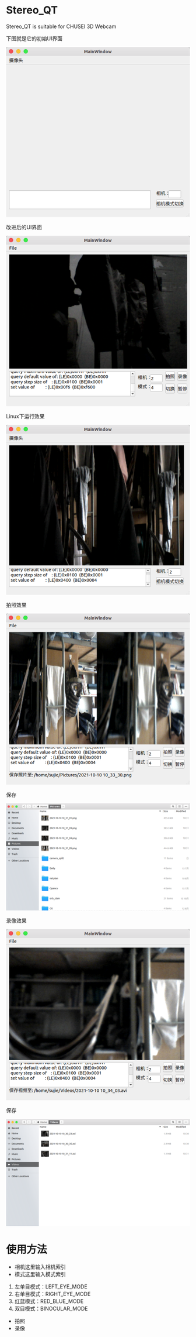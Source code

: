 # Stereo_QT
Stereo_QT is suitable for CHUSEI 3D Webcam

下图就是它的初始UI界面

![](https://raw.githubusercontent.com/ruoxi521/Stereo_QT/main/image/1.png)

改进后的UI界面

![](https://raw.githubusercontent.com/ruoxi521/Stereo_QT/main/image/stereo_01.png)

Linux下运行效果

![](https://raw.githubusercontent.com/ruoxi521/Stereo_QT/main/image/2.png)

拍照效果

![](https://raw.githubusercontent.com/ruoxi521/Stereo_QT/main/image/photograph.png)

保存

![](https://raw.githubusercontent.com/ruoxi521/Stereo_QT/main/image/Pictures.png)

录像效果

![](https://raw.githubusercontent.com/ruoxi521/Stereo_QT/main/image/record.png)

保存

![](https://raw.githubusercontent.com/ruoxi521/Stereo_QT/main/image/Videos.png)

# 使用方法
- 相机这里输入相机索引
- 模式这里输入模式索引
1. 左单目模式：LEFT_EYE_MODE
2. 右单目模式：RIGHT_EYE_MODE
3. 红蓝模式：RED_BLUE_MODE
4. 双目模式：BINOCULAR_MODE
- 拍照
- 录像
